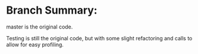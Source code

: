# Branch Summary:

master is the original code.

Testing is still the original code, but with some slight refactoring and calls to allow for easy profiling.
